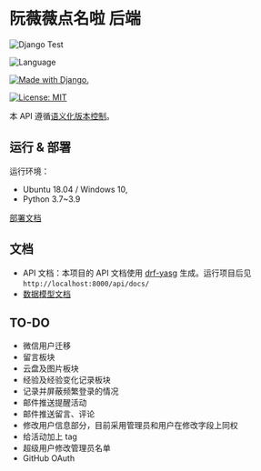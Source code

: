 # 阮薇薇点名啦 后端

![Django Test](https://github.com/uestc-msc/uestcmsc_webapp_backend/workflows/Django%20Test/badge.svg)

![Language](https://img.shields.io/badge/Language-Python%203.9-yellow.svg)

<a href="http://www.djangoproject.com/"><img src="https://www.djangoproject.com/m/img/badges/djangomade124x25.gif" border="0" alt="Made with Django." title="Made with Django." /></a>

[![License: MIT](https://img.shields.io/badge/License-MIT-yellow.svg)](https://opensource.org/licenses/MIT)

本 API 遵循[语义化版本控制](https://semver.org/lang/zh-CN/)。

## 运行 & 部署

运行环境：

* Ubuntu 18.04 / Windows 10, 
* Python 3.7~3.9

[部署文档](docs/deploy/deploy.md)

## 文档

* API 文档：本项目的 API 文档使用 [drf-yasg](https://github.com/axnsan12/drf-yasg/) 生成。运行项目后见 `http://localhost:8000/api/docs/`
* [数据模型文档](docs/models.md)

## TO-DO

* 微信用户迁移
* 留言板块
* 云盘及图片板块
* 经验及经验变化记录板块
* 记录并屏蔽频繁登录的情况
* 邮件推送提醒活动
* 邮件推送留言、评论
* 修改用户信息部分，目前采用管理员和用户在修改字段上同权
* 给活动加上 tag
* 超级用户修改管理员名单
* GitHub OAuth
